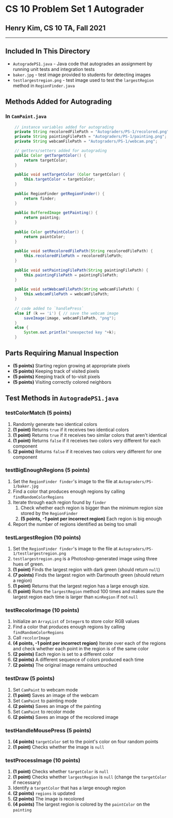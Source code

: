 # CS 10 Problem Set 1 Autograder
## Henry Kim, CS 10 TA, Fall 2021

---

## Included In This Directory
* `AutogradePS1.java` - Java code that autogrades an assignment by running unit tests and integration tests
* `baker.jpg` - test image provided to students for detecting images
* `testlargestregion.png` - test image used to test the `largestRegion` method in `RegionFinder.java` 

## Methods Added for Autograding
### In `CamPaint.java`
```java
    // instance variables added for autograding
    private String recoloredFilePath = "Autograders/PS-1/recolored.png";
    private String paintingFilePath = "Autograders/PS-1/painting.png";
    private String webcamFilePath = "Autograders/PS-1/webcam.png";

    // getters/setters added for autograding
    public Color getTargetColor() {
        return targetColor;
    }
    
    public void setTargetColor (Color targetColor) {
        this.targetColor = targetColor;
    }
    
    public RegionFinder getRegionFinder() {
        return finder;
    }
    
    public BufferedImage getPainting() {
        return painting;
    }
    
    public Color getPaintColor() {
        return paintColor;
    }
    
    public void setRecoloredFilePath(String recoloredFilePath) {
        this.recoloredFilePath = recoloredFilePath;
    }
    
    public void setPaintingFilePath(String paintingFilePath) {
        this.paintingFilePath = paintingFilePath;
    }
    
    public void setWebcamFilePath(String webcamFilePath) {
        this.webcamFilePath = webcamFilePath;
    }
    
    // code added to `handlePress`
    else if (k == 'i') { // save the webcam image
        saveImage(image, webcamFilePath, "png");
    }
    else {
        System.out.println("unexpected key "+k);
    }
```

## Parts Requiring Manual Inspection
* **(5 points)**	Starting region growing at appropriate pixels
* **(5 points)**	Keeping track of visited pixels
* **(5 points)**	Keeping track of to-visit pixels
* **(5 points)** 	Visiting correctly colored neighbors

## Test Methods in `AutogradePS1.java`
### testColorMatch (5 points)
1. Randomly generate two identical colors
2. **(1 point)** Returns `true` if it receives two identical colors
3. **(1 point)** Returns `true` if it receives two similar colors that aren't identical
4. **(1 point)** Returns `false` if it receives two colors very different for each component
5. **(2 points)** Returns `false` if it receives two colors very different for one component

### testBigEnoughRegions (5 points)
1. Set the `RegionFinder finder`'s image to the file at `Autograders/PS-1/baker.jpg`
2. Find a color that produces enough regions by calling `findRandomColorRegions`
3. Iterate through each region found by `finder`
   1. Check whether each region is bigger than the minimum region size stored by the `RegionFinder`
   2. **(5 points, -1 point per incorrect region)** Each region is big enough
4. Report the number of regions identified as being too small

### testLargestRegion (10 points)
1. Set the `RegionFinder finder`'s image to the file at `Autograders/PS-1/testlargestregion.png`
2. `testlargestregion.png` is a Photoshop-generated image using three hues of green.
3. **(1 point)** Finds the largest region with dark green (should return `null`)
4. **(7 points)** Finds the largest region with Dartmouth green (should return a region)
5. **(1 point)** Returns that the largest region has a large enough size.
6. **(1 point)** Runs the `largestRegion` method 100 times and makes sure the largest region each time is larger than `minRegion` if not `null`

### testRecolorImage (10 points)
1. Initialize an `ArrayList` of `Integer`s to store color RGB values
2. Find a color that produces enough regions by calling `findRandomColorRegions`
3. Call `recolorImage`
4. **(4 points, -1 point per incorrect region)** Iterate over each of the regions and check whether each point in the region is of the same color
5. **(2 points)** Each region is set to a different color
6. **(2 points)** A different sequence of colors produced each time
7. **(2 points)** The original image remains untouched

### testDraw (5 points)
1. Set `CamPaint` to webcam mode
2. **(1 point)** Saves an image of the webcam 
3. Set `CamPaint` to painting mode
4. **(2 points)** Saves an image of the painting 
5. Set `CamPaint` to recolor mode
6. **(2 points)** Saves an image of the recolored image

### testHandleMousePress (5 points)
1. **(4 points)** `targetColor` set to the point's color on four random points
2. **(1 point)** Checks whether the image is `null`

### testProcessImage (10 points)
1. **(1 point)** Checks whether `targetColor` is `null`
2. **(1 point)** Checks whether `largestRegion` is `null` (change the `targetColor` if necessary)
3. Identify a `targetColor` that has a large enough region
4. **(2 points)** `regions` is updated
5. **(2 points)** The image is recolored
6. **(4 points)** The largest region is colored by the `paintColor` on the `painting`
